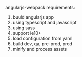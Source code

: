 angularjs-webpack
requirements:
1. buuld angularjs app
2. using typescript and javascript
3. using sass
4. support ie10+
5. load configuration from yaml
6. build dev, qa, pre-prod, prod
7. minify and process assets
